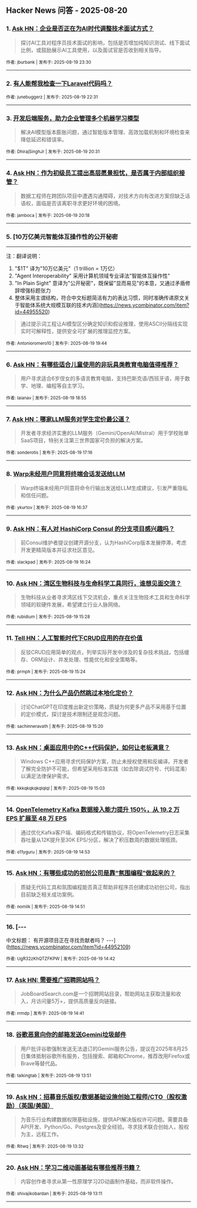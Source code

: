 ## Hacker News 问答 - 2025-08-20


### 1. [Ask HN：企业是否正在为AI时代调整技术面试方式？](https://news.ycombinator.com/item?id=44957224)
> 探讨AI工具对程序员技术面试的影响，包括是否增加纯知识测试、线下面试比例，或鼓励展示AI工具使用，以及面试官是否收到相关指导。

<sub>作者: jburbank | 发布于: 2025-08-19 23:30</sub>

---

### 2. [有人能帮我检查一下Laravel代码吗？](https://news.ycombinator.com/item?id=44956865)

<sub>作者: junebuggerz | 发布于: 2025-08-19 22:31</sub>

---

### 3. [开发后端服务，助力企业管理多个机器学习模型](https://news.ycombinator.com/item?id=44955974)
> 解决AI模型版本膨胀问题，通过智能版本管理、高效加载机制和环境检查来降低延迟和错误率。

<sub>作者: DhirajSinghJr | 发布于: 2025-08-19 20:31</sub>

---

### 4. [Ask HN：作为初级员工提出高层愿景担忧，是否属于内部组织接管？](https://news.ycombinator.com/item?id=44955858)
> 数据工程师在跨团队项目中遭遇沟通障碍，对技术方向有改进方案但缺乏话语权，面临是否该离职寻求更好环境的困境。

<sub>作者: jamboca | 发布于: 2025-08-19 20:18</sub>

---

### 5. [10万亿美元智能体互操作性的公开秘密

---
注：翻译说明：
1.  "$1T" 译为"10万亿美元"（1 trillion = 1万亿）
2.  "Agent Interoperability" 采用计算机领域专业译法"智能体互操作性"
3.  "In Plain Sight" 意译为"公开秘密"，既保留"显而易见"的本意，又通过矛盾修辞增强标题张力
4.  整体采用主谓结构，符合中文标题简洁有力的表达习惯，同时准确传递原文关于智能体系统大规模互联的技术内涵](https://news.ycombinator.com/item?id=44955520)
> 通过提示词工程让AI模型区分确定知识和假设推理，使用ASCII分隔线实现实时可解释性，提供安全可扩展的推理监控方案。

<sub>作者: Antonioromero10 | 发布于: 2025-08-19 19:44</sub>

---

### 6. [Ask HN：有哪些适合儿童使用的非玩具类教育电脑值得推荐？](https://news.ycombinator.com/item?id=44954958)
> 用户寻求适合6岁侄女的多语言教育电脑，支持巴斯克语/西班牙语，用于数学、地理、编程等自主学习。

<sub>作者: laianav | 发布于: 2025-08-19 18:55</sub>

---

### 7. [Ask HN：哪家LLM服务对学生定价最公道？](https://news.ycombinator.com/item?id=44953876)
> 开发者寻求经济实惠的LLM服务（Gemini/OpenAI/Mistral）用于学校账单SaaS项目，特别关注第三世界国家可负担的解决方案。

<sub>作者: sonderotis | 发布于: 2025-08-19 17:16</sub>

---

### 8. [Warp未经用户同意将终端会话发送给LLM](https://news.ycombinator.com/item?id=44953470)
> Warp终端未经用户同意将命令行输出发送给LLM生成建议，引发严重隐私和信任问题。

<sub>作者: ykurtov | 发布于: 2025-08-19 16:37</sub>

---

### 9. [Ask HN：有人对 HashiCorp Consul 的分支项目感兴趣吗？](https://news.ycombinator.com/item?id=44953340)
> 前Consul维护者提议创建开源分支，认为HashiCorp版本发展停滞，考虑开发更精简版本并征求社区意见。

<sub>作者: slackpad | 发布于: 2025-08-19 16:24</sub>

---

### 10. [Ask HN：湾区生物科技与生命科学工具同行，谁想见面交流？](https://news.ycombinator.com/item?id=44952708)
> 生物科技从业者寻求湾区线下交流机会，重点关注生物技术工具和生命科学领域的软硬件发展，希望建立行业人脉网络。

<sub>作者: rubidium | 发布于: 2025-08-19 15:28</sub>

---

### 11. [Tell HN：人工智能时代下CRUD应用的存在价值](https://news.ycombinator.com/item?id=44952652)
> 反驳CRUD应用简单的观点，列举实际开发中涉及的复杂技术挑战，包括缓存、ORM设计、并发处理、性能优化和安全策略等。

<sub>作者: prmph | 发布于: 2025-08-19 15:24</sub>

---

### 12. [Ask HN：为什么产品仍然跳过本地化定价？](https://news.ycombinator.com/item?id=44952602)
> 讨论ChatGPT在印度推出新定价策略，质疑为何更多产品不采用基于位置的定价模式，探讨是技术限制还是观念问题。

<sub>作者: sachinneravath | 发布于: 2025-08-19 15:20</sub>

---

### 13. [Ask HN：桌面应用中的C++代码保护，如何让老板满意？](https://news.ycombinator.com/item?id=44952388)
> Windows C++应用寻求代码保护方案，防止未授权使用和反编译。开发者了解完全防护不可能，但希望采用标准实践（如去除调试符号、代码混淆）以满足法律保护需求。

<sub>作者: kkkqkqkqkqlqlql | 发布于: 2025-08-19 15:03</sub>

---

### 14. [OpenTelemetry Kafka 数据接入能力提升 150%，从 19.2 万 EPS 扩展至 48 万 EPS](https://news.ycombinator.com/item?id=44952255)
> 通过优化Kafka客户端、编码格式和传输协议，将OpenTelemetry日志采集吞吐量从12K提升至30K EPS/分区，解决了积压数周的数据处理瓶颈。

<sub>作者: o11yguru | 发布于: 2025-08-19 14:53</sub>

---

### 15. [Ask HN：有哪些成功的初创公司是靠“氛围编程”做起来的？](https://news.ycombinator.com/item?id=44952225)
> 质疑无代码工具和氛围编程能否真正帮助非程序员创建成功初创公司，指出目前缺乏相关成功案例。

<sub>作者: nomilk | 发布于: 2025-08-19 14:51</sub>

---

### 16. [---
中文标题：
有开源项目正在寻找贡献者吗？
---](https://news.ycombinator.com/item?id=44952109)

<sub>作者: UgR32zKhQTZFKPW | 发布于: 2025-08-19 14:42</sub>

---

### 17. [Ask HN: 需要推广招聘网站吗？](https://news.ycombinator.com/item?id=44952087)
> JobBoardSearch.com是一个招聘网站目录，帮助网站主获取流量和收入，月访问量5万+，提供高质量反向链接。

<sub>作者: rrmdp | 发布于: 2025-08-19 14:41</sub>

---

### 18. [谷歌恶意向你的邮箱发送Gemini垃圾邮件](https://news.ycombinator.com/item?id=44951536)
> 用户批评谷歌强制发送无法退订的Gemini服务公告，提议在2025年8月25日集体抵制谷歌所有服务，包括搜索、邮箱和Chrome，推荐改用Firefox或Brave等替代品。

<sub>作者: talkingtab | 发布于: 2025-08-19 13:51</sub>

---

### 19. [Ask HN：招募音乐版权/数据基础设施创始工程师/CTO（股权激励）（英国/美国）](https://news.ycombinator.com/item?id=44951318)
> 为音乐行业构建数据权限基础设施，提供API解决版权许可问题。需要具备API开发、Python/Go、Postgres及安全经验。寻求技术联合创始人，股权为主，远程工作。

<sub>作者: Ritwq | 发布于: 2025-08-19 13:32</sub>

---

### 20. [Ask HN：学习二维动画基础有哪些推荐书籍？](https://news.ycombinator.com/item?id=44951116)
> 内容创作者寻求从第一性原理学习2D动画制作基础，而非软件操作。

<sub>作者: shivajikobardan | 发布于: 2025-08-19 13:11</sub>

---
